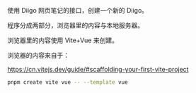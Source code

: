 使用 Diigo 网页笔记的接口，创建一个新的 Diigo。

程序分成两部分，浏览器里的内容与本地服务器。

浏览器里的内容使用 Vite+Vue 来创建。

浏览器的内容来自于：

https://cn.vitejs.dev/guide/#scaffolding-your-first-vite-project

```sh
pnpm create vite vue -- --template vue
```
